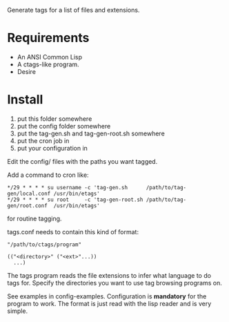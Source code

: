 Generate tags for a list of files and extensions.

# Requirements
- An ANSI Common Lisp
- A ctags-like program.
- Desire

# Install

1. put this folder somewhere
2. put the config folder somewhere
3. put the tag-gen.sh and tag-gen-root.sh somewhere
4. put the cron job in
5. put your configuration in

Edit the config/ files with the paths you want tagged.

Add a command to cron like:
```
*/29 * * * * su username -c 'tag-gen.sh      /path/to/tag-gen/local.conf /usr/bin/etags'
*/29 * * * * su root     -c 'tag-gen-root.sh /path/to/tag-gen/root.conf  /usr/bin/etags'
```
for routine tagging.

tags.conf needs to contain this kind of format:
```
"/path/to/ctags/program"

(("<directory>" ("<ext>"...))
  ...)
```
The tags program reads the file extensions to infer what language to do tags for. Specify the directories you want to
use tag browsing programs on.


See examples in config-examples. Configuration is **mandatory** for the
program to work. The format is just read with the lisp reader and is
very simple. 
